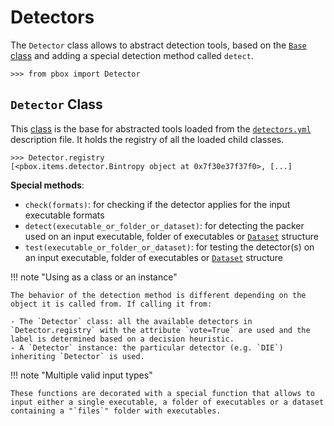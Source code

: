 # Detectors

The `Detector` class allows to abstract detection tools, based on the [`Base` class](items.md#base-class) and adding a special detection method called `detect`.

```session
>>> from pbox import Detector
```

## `Detector` Class

This [class](https://github.com/dhondta/docker-packing-box/blob/main/files/lib/pbox/items/detector.py#L10) is the base for abstracted tools loaded from the [`detectors.yml`](https://github.com/dhondta/docker-packing-box/tree/main/detectors.yml) description file. It holds the registry of all the loaded child classes.

```session
>>> Detector.registry
[<pbox.items.detector.Bintropy object at 0x7f30e37f37f0>, [...]
```

**Special methods**:

- `check(formats)`: for checking if the detector applies for the input executable formats
- `detect(executable_or_folder_or_dataset)`: for detecting the packer used on an input executable, folder of executables or [`Dataset`](datasets.md) structure
- `test(executable_or_folder_or_dataset)`: for testing the detector(s) on an input executable, folder of executables or [`Dataset`](datasets.md) structure

!!! note "Using as a class or an instance"
    
    The behavior of the detection method is different depending on the object it is called from. If calling it from:
    
    - The `Detector` class: all the available detectors in `Detector.registry` with the attribute `vote=True` are used and the label is determined based on a decision heuristic.
    - A `Detector` instance: the particular detector (e.g. `DIE`) inheriting `Detector` is used.


!!! note "Multiple valid input types"
    
    These functions are decorated with a special function that allows to input either a single executable, a folder of executables or a dataset containing a "`files`" folder with executables.

